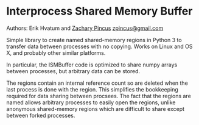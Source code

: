 # Interprocess Shared Memory Buffer

Authors: Erik Hvatum and [Zachary Pincus](http://zplab.wustl.edu) <zpincus@gmail.com>

Simple library to create named shared-memory regions in Python 3 to transfer data between processes with no copying. Works on Linux and OS X, and probably other similar platforms.

In particular, the ISMBuffer code is optimized to share numpy arrays between processes, but arbitrary data can be stored.

The regions contain an internal reference count so are deleted when the last process is done with the region. This simplifies the bookkeeping required for data sharing between procsees. The fact that the regions are named allows arbitrary processes to easily open the regions, unlike anonymous shared-memory regions which are difficult to share except between forked processes.